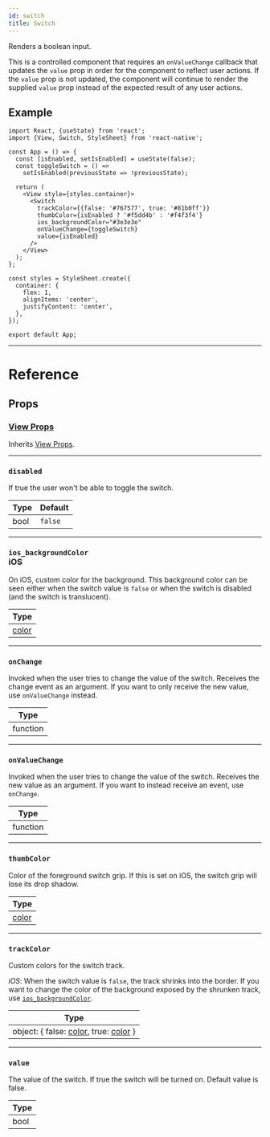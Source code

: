 ```yaml
---
id: switch
title: Switch
---
```


Renders a boolean input.

This is a controlled component that requires an `onValueChange` callback that updates the `value` prop in order for the component to reflect user actions. If the `value` prop is not updated, the component will continue to render the supplied `value` prop instead of the expected result of any user actions.

## Example

```SnackPlayer name=Switch&supportedPlatforms=android,ios
import React, {useState} from 'react';
import {View, Switch, StyleSheet} from 'react-native';

const App = () => {
  const [isEnabled, setIsEnabled] = useState(false);
  const toggleSwitch = () =>
    setIsEnabled(previousState => !previousState);

  return (
    <View style={styles.container}>
      <Switch
        trackColor={{false: '#767577', true: '#81b0ff'}}
        thumbColor={isEnabled ? '#f5dd4b' : '#f4f3f4'}
        ios_backgroundColor="#3e3e3e"
        onValueChange={toggleSwitch}
        value={isEnabled}
      />
    </View>
  );
};

const styles = StyleSheet.create({
  container: {
    flex: 1,
    alignItems: 'center',
    justifyContent: 'center',
  },
});

export default App;
```

---

# Reference

## Props

### [View Props](view.md#props)

Inherits [View Props](view.md#props).

---

### `disabled`

If true the user won't be able to toggle the switch.

| Type | Default |
| ---- | ------- |
| bool | `false` |

---

### `ios_backgroundColor` <div class="label ios">iOS</div>

On iOS, custom color for the background. This background color can be seen either when the switch value is `false` or when the switch is disabled (and the switch is translucent).

| Type               |
| ------------------ |
| [color](colors.md) |

---

### `onChange`

Invoked when the user tries to change the value of the switch. Receives the change event as an argument. If you want to only receive the new value, use `onValueChange` instead.

| Type     |
| -------- |
| function |

---

### `onValueChange`

Invoked when the user tries to change the value of the switch. Receives the new value as an argument. If you want to instead receive an event, use `onChange`.

| Type     |
| -------- |
| function |

---

### `thumbColor`

Color of the foreground switch grip. If this is set on iOS, the switch grip will lose its drop shadow.

| Type               |
| ------------------ |
| [color](colors.md) |

---

### `trackColor`

Custom colors for the switch track.

_iOS_: When the switch value is `false`, the track shrinks into the border. If you want to change the color of the background exposed by the shrunken track, use [`ios_backgroundColor`](switch.md#ios_backgroundColor).

| Type                                                            |
| --------------------------------------------------------------- |
| object: { false: [color](colors.md), true: [color](colors.md) } |

---

### `value`

The value of the switch. If true the switch will be turned on. Default value is false.

| Type |
| ---- |
| bool |

